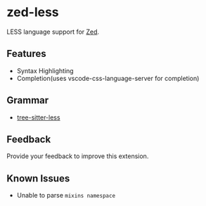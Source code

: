 # zed-less

LESS language support for [Zed](https://zed.dev).

## Features

- Syntax Highlighting
- Completion(uses vscode-css-language-server for completion)

## Grammar

- [tree-sitter-less](https://github.com/jimliang/tree-sitter-less)

## Feedback

Provide your feedback to improve this extension.

## Known Issues

- Unable to parse `mixins namespace`

